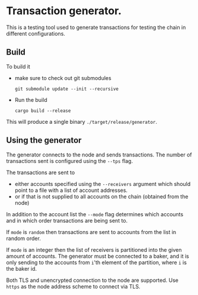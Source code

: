 # Transaction generator.

This is a testing tool used to generate transactions for testing the chain in
different configurations.

## Build

To build it
- make sure to check out git submodules
  ```console
  git submodule update --init --recursive
  ```
- Run the build
  ```console
  cargo build --release
  ```

This will produce a single binary `./target/release/generator`.

## Using the generator

The generator connects to the node and sends transactions. The number of
transactions sent is configured using the `--tps` flag.

The transactions are sent to

- either accounts specified using the `--receivers` argument which should point
  to a file with a list of account addresses.
- or if that is not supplied to all accounts on the chain (obtained from the node)

In addition to the account list the `--mode` flag determines which accounts and
in which order transactions are being sent to.

If `mode` is `random` then transactions are sent to accounts from the list in
random order.

If `mode` is an integer then the list of receivers is partitioned into the given
amount of accounts. The generator must be connected to a baker, and it is only
sending to the accounts from `i`'th element of the partition, where `i` is the
baker id.

Both TLS and unencrypted connection to the node are supported. Use `https` as
the node address scheme to connect via TLS.
